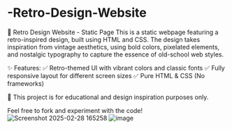 # -Retro-Design-Website
🎨 Retro Design Website - Static Page
This is a static webpage featuring a retro-inspired design, built using HTML and CSS. The design takes inspiration from vintage aesthetics, using bold colors, pixelated elements, and nostalgic typography to capture the essence of old-school web styles.

✨ Features:
✅ Retro-themed UI with vibrant colors and classic fonts
✅ Fully responsive layout for different screen sizes
✅ Pure HTML & CSS (No frameworks)

📌 This project is for educational and design inspiration purposes only.

Feel free to fork and experiment with the code! 
![Screenshot 2025-02-28 165258](https://github.com/user-attachments/assets/31d2e838-caff-4956-bde5-bfde7e7c7e03)
![image](https://github.com/user-attachments/assets/86fad951-bede-4bf6-a290-a26832263423)
